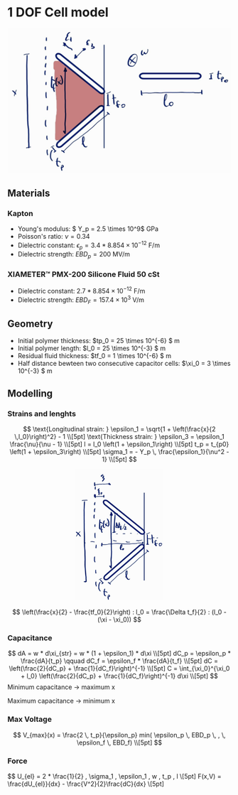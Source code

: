 # 1 DOF Cell model
![Alt text](image.png)

## Materials

### Kapton
* Young's modulus: $ Y_p = 2.5 \times 10^9$ GPa
* Poisson's ratio: $\nu = 0.34$
* Dielectric constant: $\epsilon_p = 3.4 * 8.854 \times 10^{-12}$ F/m
* Dielectric strength: $EBD_p = 200$ MV/m

###  XIAMETER™ PMX-200 Silicone Fluid 50 cSt
* Dielectric constant: $2.7 * 8.854 \times 10^{-12}$ F/m
* Dielectric strength: $EBD_F = 157.4 \times 10^3$ V/m

## Geometry
* Initial polymer thickness: $tp_0 = 25 \times 10^{-6} $ m
* Initial polymer length: $l_0 = 25 \times 10^{-3} $ m
* Residual fluid thickness: $tf_0 = 1 \times 10^{-6} $ m
* Half distance bewteen two consecutive capacitor cells: $\xi_0 = 3 \times 10^{-3} $ m

## Modelling
### Strains and lenghts
$$
\text{Longitudinal strain: } \epsilon_1 = \sqrt{1 + \left(\frac{x}{2 \,l_0}\right)^2} - 1 \\[5pt]
\text{Thickness strain: } \epsilon_3 = \epsilon_1 \frac{\nu}{\nu - 1} \\[5pt]
l = l_0 \left(1 + \epsilon_1\right) \\[5pt]
t_p = t_{p0} \left(1 + \epsilon_3\right) \\[5pt]
\sigma_1 = - Y_p \, \frac{\epsilon_1}{\nu^2 - 1} \\[5pt]
$$
<p align="center">
	<img src="image-2.png" alt="drawing" width="200"/>
</p>

$$
\left(\frac{x}{2} - \frac{tf_0}{2}\right) : l_0 = \frac{\Delta t_f}{2} : (l_0 - (\xi - \xi_0))
$$

### Capacitance
$$
dA = w * d\xi_{str} = w * (1 + \epsilon_1) * d\xi \\[5pt]
dC_p = \epsilon_p * \frac{dA}{t_p} \qquad
dC_f = \epsilon_f * \frac{dA}{t_f} \\[5pt]
dC = \left(\frac{2}{dC_p} + \frac{1}{dC_f}\right)^{-1} \\[5pt]
C = \int_{\xi_0}^{\xi_0 + l_0} \left(\frac{2}{dC_p} + \frac{1}{dC_f}\right)^{-1} d\xi \\[5pt]
$$
Minimum capacitance $\to$ maximum x

Maximum capacitance $\to$ minimum x

### Max Voltage
$$
V_{max}(x) = \frac{2 \, t_p}{\epsilon_p}  min( \epsilon_p \, EBD_p \, , \, \epsilon_f \, EBD_f) \\[5pt] 
$$

### Force
$$
U_{el} = 2 * \frac{1}{2} \, \sigma_1 \, \epsilon_1 \, w \, t_p \, l \\[5pt]
F(x,V) = \frac{dU_{el}}{dx} - \frac{V^2}{2}\frac{dC}{dx} \\[5pt]
